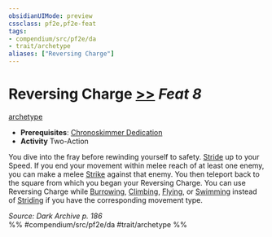 ```yaml
---
obsidianUIMode: preview
cssclass: pf2e,pf2e-feat
tags:
- compendium/src/pf2e/da
- trait/archetype
aliases: ["Reversing Charge"]
---
```

# Reversing Charge  [>>](chapter-9-playing-the-game.md#Actions "Two-Action") *Feat 8*  
[archetype](archetype.md "Archetype Feat Trait")  

- **Prerequisites**: [Chronoskimmer Dedication](chronoskimmer-dedication-da.md)
- **Activity** Two-Action

You dive into the fray before rewinding yourself to safety. [Stride](stride.md) up to your Speed. If you end your movement within melee reach of at least one enemy, you can make a melee [Strike](strike.md) against that enemy. You then teleport back to the square from which you began your Reversing Charge. You can use Reversing Charge while [Burrowing](burrow.md), [Climbing](climb.md), [Flying](Reference/Rules/Actions/fly.md), or [Swimming](swim.md) instead of [Striding](stride.md) if you have the corresponding movement type.

*Source: Dark Archive p. 186*  
%% #compendium/src/pf2e/da #trait/archetype %%